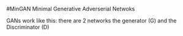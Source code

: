#MinGAN Minimal Generative Adverserial Netwoks

GANs work like this: there are 2 networks the generator (G) and the Discriminator (D)


